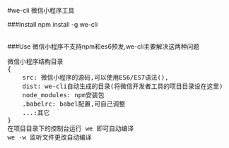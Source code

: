 #we-cli
 微信小程序工具

###Install
npm install -g we-cli <br><br>

###Use
微信小程序不支持npm和es6预发,we-cli主要解决这两种问题<br>
<pre>
微信小程序结构目录
{
    src: 微信小程序的源码,可以使用ES6/ES7语法(),
    dist: we-cli自动生成的目录(将微信开发者工具的项目目录设在这里)
    node_modules: npm安装包
    .babelrc: babel配置,可自己调整
    ...:其它
}
在项目目录下的控制台运行 we 即可自动编译
we -w 监听文件更改自动编译
</pre>